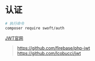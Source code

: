 # 认证

```bash
# 执行命令
composer require swoft/auth
```

[JWT官网](https://jwt.io)

> https://github.com/firebase/php-jwt  
> https://github.com/lcobucci/jwt
